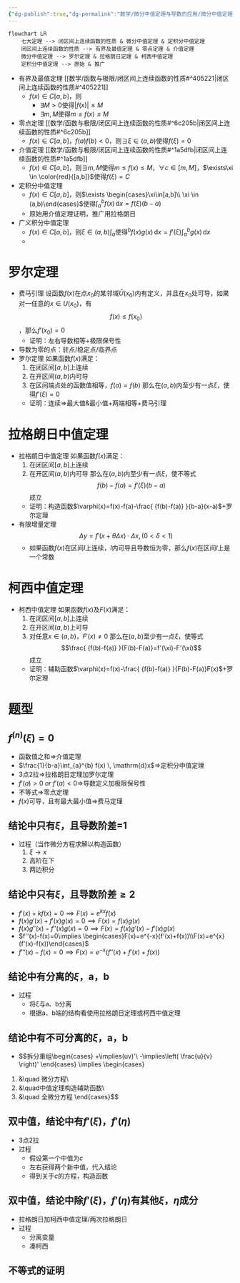 ```yaml
---
{"dg-publish":true,"dg-permalink":"数学/微分中值定理与导数的应用/微分中值定理","permalink":"/数学/微分中值定理与导数的应用/微分中值定理/","dgHomeLink":true,"dgPassFrontmatter":false}
---
```



```mermaid
flowchart LR
	七大定理 --> 闭区间上连续函数的性质 & 微分中值定理 & 定积分中值定理
	闭区间上连续函数的性质 --> 有界及最值定理 & 零点定理 & 介值定理
	微分中值定理 --> 罗尔定理 & 拉格朗日定理 & 柯西中值定理
	定积分中值定理 --> 原始 & 推广
```
- 有界及最值定理 [[数学/函数与极限/闭区间上连续函数的性质#^405221|闭区间上连续函数的性质#^405221]]
	- $f(x)\in C[a,b]$，则
		- $\exists M>0$使得$|f(x)|\leq M$
		- $\exists m, M$使得$m\leq f(x)\leq M$
- 零点定理 [[数学/函数与极限/闭区间上连续函数的性质#^6c205b|闭区间上连续函数的性质#^6c205b]]
	- $f(x)\in C[a,b]$，$f(a)f(b)<0$，则$\exists \xi \in (a,b)$使得$f(\xi)=0$
- 介值定理 [[数学/函数与极限/闭区间上连续函数的性质#^1a5dfb|闭区间上连续函数的性质#^1a5dfb]]
	- $f(x)\in C[a,b]$，则$\exists m,M$使得$m\leq f(x)\leq M$，$\forall c\in [m,M]$，$\exists\xi \in \color{red}{[a,b]}$使得$f(\xi)=C$
- 定积分中值定理
	- $f(x)\in C[a,b]$，则$\exists \begin{cases}\xi\in[a,b]\\ \xi \in (a,b)\end{cases}$使得$\int_{a}^{b} f(x) \, \mathrm{d}x=f(\xi)(b-a)$
	- 原始用介值定理证明，推广用拉格朗日
- 广义积分中值定理
	- $f(x)\in C[a,b]$，则$\xi\in(a,b)\int_{a}$使得$^{b} f(x)g(x) \, \mathrm{d}x=f'(\xi)\int_{a}^{b} g(x) \, \mathrm{d}x$
	- 
# 罗尔定理
- 费马引理
	设函数$f(x)$在点$x_{0}$的某邻域$\mathring{U}(x_{0})$内有定义，并且在$x_{0}$处可导，如果对一任意的$x\in U(x_{0})$，有$$f(x)\leq f(x_{0})$$，那么$f'(x_{0})=0$
	- 证明：左右导数相等+极限保号性
- 导数为零的点：驻点/稳定点/临界点
- 罗尔定理
	如果函数$f(x)$满足：
	1.  在闭区间$[a,b]$上连续
	2. 在开区间$(a,b)$内可导
	3. 在区间端点处的函数值相等，$f(a)=f(b)$
	那么在$(a,b)$内至少有一点$\xi$，使得$f'({\xi})=0$
	- 证明：连续$\Rightarrow$最大值&最小值+两端相等+费马引理

# 拉格朗日中值定理
- 拉格朗日中值定理
	如果函数$f(x)$满足：
	1. 在闭区间$[a,b]$上连续
	2. 在开区间$(a,b)$内可导
	那么在$(a,b)$内至少有一点$\xi$，使不等式$$f(b)-f(a)=f'(\xi)(b-a)$$成立
	- 证明：构造函数$\varphi(x)=f(x)-f(a)-\frac{ {f(b)-f(a)} }{b-a}(x-a)$+罗尔定理
- 有限增量定理$$\Delta y=f'(x+\theta\Delta x)\cdot\Delta x,(0<\delta<1)$$
	- 如果函数$f(x)$在区间$I$上连续，$I$内可导且导数恒为零，那么$f(x)$在区间$I$上是一个常数

# 柯西中值定理
- 柯西中值定理
	如果函数$f(x)$及$F(x)$满足：
	1. 在闭区间$[a,b]$上连续
	2. 在开区间$(a,b)$上可导
	3. 对任意$x\in(a,b)$，$F'(x)\neq 0$
	那么在$(a,b)$至少有一点$\xi$，使等式$$\frac{ {f(b)-f(a)} }{F(b)-F(a)}=f'(\xi)-F'(\xi)$$成立
	- 证明：辅助函数$\varphi(x)=f(x)-\frac{ {f(b)-f(a)} }{F(b)-F(a)}F(x)$+罗尔定理

# 题型

## $f^{(n)}(\xi)=0$
- 函数值之和$\Rightarrow$介值定理
- $\frac{1}{b-a}\int_{a}^{b} f(x) \, \mathrm{d}x$$\Rightarrow$定积分中值定理
- 3点2拉$\Rightarrow$拉格朗日定理加罗尔定理
- $f'(a)>0\ or\ f'(a)<0$$\Rightarrow$导数定义加极限保号性
- 不等式$\Rightarrow$零点定理
- $f(x)$可导，且有最大最小值$\Rightarrow$费马定理

## 结论中只有$\xi$，且导数阶差$=$${1}$
- 过程（当作微分方程求解以构造函数）
	1. $\xi\to x$
	2. 高阶在下
	3. 两边积分

## 结论中只有$\xi$，且导数阶差$\geq{2}$
- $f'(x)+kf(x)=0\implies F(x)=e^{kx}f(x)$
- $f(x)g'(x)+f'(x)g(x)=0\implies F(x)=f(x)g(x)$
- $f(x)g''(x)-f''(x)g(x)=0\implies F(x)=f(x)g'(x)-f'(x)g(x)$
- $f''(x)-f(x)=0\implies \begin{cases}F(x)=e^{-x}(f'(x)+f(x))\\F(x)=e^{x}(f'(x)-f(x))\end{cases}$
- $f'''(x)-f(x)=0\implies F(x)=e^{-x}(f''(x)+f'(x)+f(x))$

## 结论中有分离的$\xi$，a，b
- 过程
	- 将$\xi$与a、b分离
	- 根据a、b端的结构看使用拉格朗日定理或柯西中值定理


## 结论中有不可分离的$\xi$，a，b
- $$拆分重组\begin{cases}
+\implies(uv)'\\
-\implies\left( \frac{u}{v} \right)'
\end{cases}
\implies
\begin{cases}
1. &\quad 微分方程\\
2. &\quad中值定理构造辅助函数\\
3. &\quad 全微分方程
\end{cases}$$

## 双中值，结论中有$f'(\xi)$，$f'(\eta)$
- 3点2拉
- 过程
	- 假设第一个中值为$c$
	- 左右获得两个新中值，代入结论
	- 得到关于$c$的方程，构造函数

## 双中值，结论中除$f'(\xi)$，$f'(\eta)$有其他$\xi$，$\eta$成分
- 拉格朗日加柯西中值定理/两次拉格朗日
- 过程
	- 分离变量
	- 凑柯西

## 不等式的证明